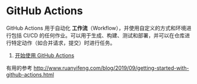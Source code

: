 # GitHub Actions

GitHub Actions 用于自动化 **工作流**（Workflow），并使用自定义的方式和环境进行包括 CI/CD 的任何作业。可以用于生成、构建、测试和部署，并可以在仓库进行特定动作（如合并请求，提交）时进行任务。

1. [开始使用 GitHub Actions](./get-started.md)

有用的参考 <http://www.ruanyifeng.com/blog/2019/09/getting-started-with-github-actions.html>
